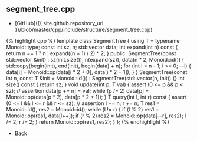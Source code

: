 ## segment_tree.cpp

- [GitHub]({{ site.github.repository_url }}/blob/master/cpp/include/structure/segment_tree.cpp)

{% highlight cpp %}
template <class Monoid>
class SegmentTree {
  using T = typename Monoid::type;
  const int sz, n;
  std::vector<T> data;
  int expand(int n) const { return n == 1 ? n : expand((n + 1) / 2) * 2; }
public:
  SegmentTree(const std::vector<T> &init) :
    sz(init.size()), n(expand(sz)), data(n * 2, Monoid::id()) {
    std::copy(begin(init), end(init), begin(data) + n);
    for (int i = n - 1; i >= 0; --i) {
      data[i] = Monoid::op(data[i * 2 + 0], data[i * 2 + 1]);
    }
  }
  SegmentTree(const int n, const T &init = Monoid::id()) :
    SegmentTree(std::vector<T>(n, init)) {}
  int size() const { return sz; }
  void update(int p, T val) {
    assert (0 <= p && p < sz); // assertion
    data[p += n] = val;
    while (p /= 2) data[p] = Monoid::op(data[p * 2], data[p * 2 + 1]);
  }
  T query(int l, int r) const {
    assert (0 <= l && l <= r && r <= sz); // assertion
    l += n; r += n;
    T res1 = Monoid::id(), res2 = Monoid::id();
    while (l != r) {
      if (l % 2) res1 = Monoid::op(res1, data[l++]);
      if (r % 2) res2 = Monoid::op(data[--r], res2);
      l /= 2; r /= 2;
    }
    return Monoid::op(res1, res2);
  }
};
{% endhighlight %}

- [Back](../../../..)
